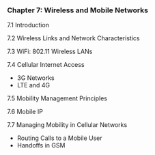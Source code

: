 ### **Chapter 7: Wireless and Mobile Networks**

7.1 Introduction

7.2 Wireless Links and Network Characteristics

7.3 WiFi: 802.11 Wireless LANs

7.4 Cellular Internet Access

- 3G Networks
- LTE and 4G

7.5 Mobility Management Principles

7.6 Mobile IP

7.7 Managing Mobility in Cellular Networks

- Routing Calls to a Mobile User
- Handoffs in GSM